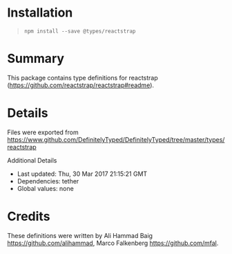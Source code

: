 # Installation
> `npm install --save @types/reactstrap`

# Summary
This package contains type definitions for reactstrap (https://github.com/reactstrap/reactstrap#readme).

# Details
Files were exported from https://www.github.com/DefinitelyTyped/DefinitelyTyped/tree/master/types/reactstrap

Additional Details
 * Last updated: Thu, 30 Mar 2017 21:15:21 GMT
 * Dependencies: tether
 * Global values: none

# Credits
These definitions were written by Ali Hammad Baig <https://github.com/alihammad>, Marco Falkenberg <https://github.com/mfal>.
